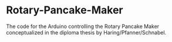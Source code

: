 # Rotary-Pancake-Maker
The code for the Arduino controlling the Rotary Pancake Maker conceptualized in the diploma thesis by Haring/Pfanner/Schnabel. 
